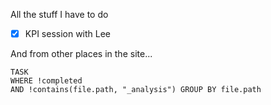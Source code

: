 All the stuff I have to do

* [x] KPI session with Lee

And from other places in the site...
```dataview
TASK 
WHERE !completed 
AND !contains(file.path, "_analysis") GROUP BY file.path
```
